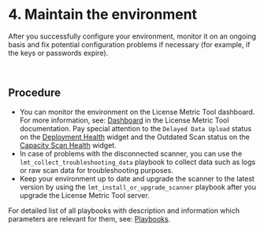 # 4. Maintain the environment 

After you successfully configure your environment, monitor it on an ongoing basis and fix potential configuration problems if necessary (for example, if the keys or passwords expire). 

<br>

## Procedure
- You can monitor the environment on the License Metric Tool dashboard. For more information, see: [Dashboard](https://ibm.biz/LMT_dashboard) in the License Metric Tool documentation. Pay special attention to the `Delayed Data Upload` status on the [Deployment Health](https://ibm.biz/LMT_deployment_health) widget and the Outdated Scan status on the [Capacity Scan Health](https://ibm.biz/LMT_capacity_scan_health) widget.
- In case of problems with the disconnected scanner, you can use the `lmt_collect_troubleshooting_data` playbook to collect data such as logs or raw scan data for troubleshooting purposes. 
- Keep your environment up to date and upgrade the scanner to the latest version by using the `lmt_install_or_upgrade_scanner` playbook after you upgrade the License Metric Tool server. 

For detailed list of all playbooks with description and information which parameters are relevant for them, see: [Playbooks](doc_playbooks_list.md).